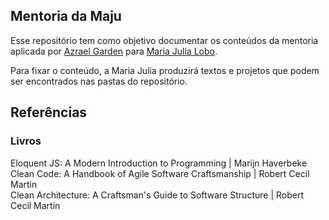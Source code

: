 <h2> Mentoria da Maju </h2>

Esse repositório tem como objetivo documentar os conteúdos da mentoria aplicada por [Azrael Garden](https://www.linkedin.com/in/azrael-garden/) para [Maria Julia Lobo](https://www.linkedin.com/in/mariajulialobo/).

Para fixar o conteúdo, a Maria Julia produzirá textos e projetos que podem ser encontrados nas pastas do repositório.

<h2> Referências </h2>

<h3> Livros </h3>
Eloquent JS: A Modern Introduction to Programming | Marijn Haverbeke <br/>
Clean Code: A Handbook of Agile Software Craftsmanship | Robert Cecil Martin <br/>
Clean Architecture: A Craftsman's Guide to Software Structure | Robert Cecil Martin <br/>

